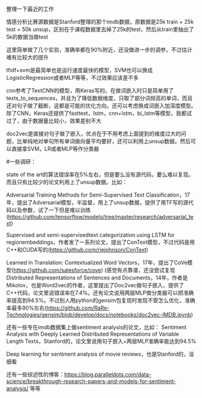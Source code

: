 整理一下最近的工作


情感分析比赛源数据是Stanford整理的那个imdb数据，原数据是25k train + 25k test + 50k unsup，区别在于课程数据里去掉了25k的test，然后从train里抽出了5k的数据当做test

这里简单做了几个实验，准确率都在90%附近，还没做进一步的调参，不过估计难有比较大的提升

tfidf+svm是最简单也是运行速度最快的模型，SVM也可以换成LogisticRegression或者MLP等等，不过效果应该差不多

cnn参考了TextCNN的模型，用Keras写的。在做词嵌入时只是简单用了texts_to_sequences，并且为了降低数据维度，只取了部分词频高的单词，而且还对句子做了截断，这都是可能的优化方向。还可以考虑换成词嵌入加深度模型。除了CNN，Keras还提供了fasttext，lstm，cnn+lstm，bi_lstm等模型，我都试过了，由于数据量比较小，效果差别不大

doc2vec是直接对句子做了嵌入，优点在于不用考虑上面提到的维度过大的问题，比单纯地对单句所有单词做向量平均要好，还可以利用上unsup数据。然后可以直接拿SVM，LR或者MLP等作分类器


#一些调研：

state of the art的算法错误率在5%左右，但是要么没有源代码，要么难以复现。而且只有比较少的论文利用上了unsup数据。比如：

Adversarial Training Methods for Semi-Supervised Text Classification，17年，提出了Adversarial模型，半监督，用上了unsup数据，提供了用TF写的源代码以及参数，试了一下但是难以训练(https://github.com/tensorflow/models/tree/master/research/adversarial_text)

Supervised and semi-supervisedtext categorization using LSTM for regionembeddings，作者发了一系列论文，提出了ConText模型，不过代码是用C++和CUDA写的(https://github.com/riejohnson/ConText)

Learned in Translation: Contextualized Word Vectors，17年，提出了CoVe模型(https://github.com/salesforce/cove) (感觉有点靠谱，还没尝试复现
Distributed Representations of Sentences and Documents，14年，作者是Mikolov，也是Word2vec的作者，这里提出了Doc2vec做句子嵌入，提供了C++代码，论文里说错误率在7.4%。还有论文说用两层MLP做分类器可以把准确率提高到94.5%。不过别人用python的gensim包复现时发现不管怎么优化，准确率最多90%左右(https://github.com/RaRe-Technologies/gensim/blob/develop/docs/notebooks/doc2vec-IMDB.ipynb)


还有一些专在imdb数据集上做sentiment analysis的论文，比如：
Sentiment Analysis with Deeply Learned Distributed Representations of Variable Length Texts，Stanford的，论文里说用句子嵌入+两层MLP准确率能达到94.5%

Deep learning for sentiment analysis of movie reviews，也是Stanford的，没细看


还有一些综述性的博客：https://blog.paralleldots.com/data-science/breakthrough-research-papers-and-models-for-sentiment-analysis/ 等等